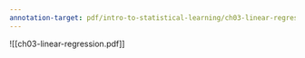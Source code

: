 ```yaml
---
annotation-target: pdf/intro-to-statistical-learning/ch03-linear-regression.pdf
---
```



![[ch03-linear-regression.pdf]]


